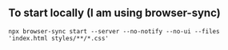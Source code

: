 ## To start locally (I am using browser-sync)
`npx browser-sync start --server --no-notify --no-ui --files 'index.html styles/**/*.css'`
